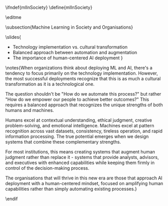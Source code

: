 \ifndef{mlInSociety}
\define{mlInSociety}

\editme

\subsection{Machine Learning in Society and Organisations}

\slides{
* Technology implementation vs. cultural transformation
* Balanced approach between automation and augmentation
* The importance of human-centered AI deployment
}

\notes{When organizations think about deploying ML and AI, there's a tendency to focus primarily on the technology implementation. However, the most successful deployments recognize that this is as much a cultural transformation as it is a technological one.

The question shouldn't be "How do we automate this process?" but rather "How do we empower our people to achieve better outcomes?" This requires a balanced approach that recognizes the unique strengths of both humans and machines.

Humans excel at contextual understanding, ethical judgment, creative problem-solving, and emotional intelligence. Machines excel at pattern recognition across vast datasets, consistency, tireless operation, and rapid information processing. The true potential emerges when we design systems that combine these complementary strengths.

For most institutions, this means creating systems that augment human judgment rather than replace it - systems that provide analysts, advisors, and executives with enhanced capabilities while keeping them firmly in control of the decision-making process.

The organisations that will thrive in this new era are those that approach AI deployment with a human-centered mindset, focused on amplifying human capabilities rather than simply automating existing processes.} 

\endif